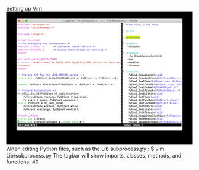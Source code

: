 Setting up Vim 
![page_40_1](images/page_40_1.png)
 When editing Python ﬁles, such as the  Lib subprocess.py : $ vim Lib/subprocess.py The tagbar will show imports, classes, methods, and functions: 40